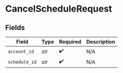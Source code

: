 # CancelScheduleRequest


## Fields

| Field              | Type               | Required           | Description        |
| ------------------ | ------------------ | ------------------ | ------------------ |
| `account_id`       | *str*              | :heavy_check_mark: | N/A                |
| `schedule_id`      | *str*              | :heavy_check_mark: | N/A                |